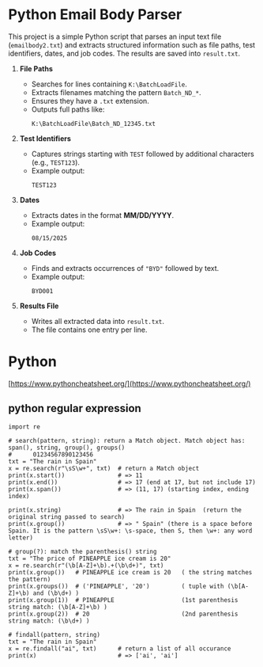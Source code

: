 # Python Email Body Parser
This project is a simple Python script that parses an input text file (`emailbody2.txt`) and extracts structured information such as file paths, test identifiers, dates, and job codes. The results are saved into `result.txt`.

1. **File Paths**  
   - Searches for lines containing `K:\BatchLoadFile`.  
   - Extracts filenames matching the pattern `Batch_ND_*`.  
   - Ensures they have a `.txt` extension.  
   - Outputs full paths like:  
     ```
     K:\BatchLoadFile\Batch_ND_12345.txt
     ```

2. **Test Identifiers**  
   - Captures strings starting with `TEST` followed by additional characters (e.g., `TEST123`).  
   - Example output:  
     ```
     TEST123
     ```

3. **Dates**  
   - Extracts dates in the format **MM/DD/YYYY**.  
   - Example output:  
     ```
     08/15/2025
     ```

4. **Job Codes**  
   - Finds and extracts occurrences of `"BYD"` followed by text.  
   - Example output:  
     ```
     BYD001
     ```

5. **Results File**  
   - Writes all extracted data into `result.txt`.  
   - The file contains one entry per line.

# Python

[https://www.pythoncheatsheet.org/](https://www.pythoncheatsheet.org/)

## python regular expression

```
import re

# search(pattern, string): return a Match object. Match object has:  span(), string, group(), groups()
#      01234567890123456
txt = "The rain in Spain"      
x = re.search(r"\sS\w+", txt)  # return a Match object
print(x.start())               # => 11
print(x.end())                 # => 17 (end at 17, but not include 17)
print(x.span())                # => (11, 17) (starting index, ending index) 

print(x.string)                # => The rain in Spain  (return the original string passed to search)
print(x.group())               # => " Spain" (there is a space before Spain. It is the pattern \sS\w+: \s-space, then S, then \w+: any word letter)

# group(?): match the parenthesis() string 
txt = "The price of PINEAPPLE ice cream is 20"
x = re.search(r"(\b[A-Z]+\b).+(\b\d+)", txt)       
print(x.group())   # PINEAPPLE ice cream is 20   ( the string matches the pattern)
print(x.groups())  # ('PINEAPPLE', '20')         ( tuple with (\b[A-Z]+\b) and (\b\d+) )
print(x.group(1))  # PINEAPPLE                   (1st parenthesis string match: (\b[A-Z]+\b) )
print(x.group(2))  # 20                          (2nd parenthesis string match: (\b\d+) )

# findall(pattern, string)
txt = "The rain in Spain"
x = re.findall("ai", txt)      # return a list of all occurance
print(x)                       # => ['ai', 'ai']
```
